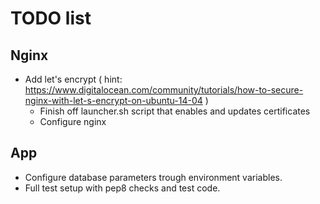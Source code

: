 # TODO list


## Nginx
- Add let's encrypt ( hint: https://www.digitalocean.com/community/tutorials/how-to-secure-nginx-with-let-s-encrypt-on-ubuntu-14-04 )
  - Finish off launcher.sh script that enables and updates certificates
  - Configure nginx

## App
- Configure database parameters trough environment variables.
- Full test setup with pep8 checks and test code.
